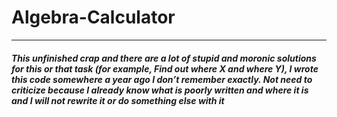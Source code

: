 # Algebra-Calculator

------------
##### This unfinished crap and there are a lot of stupid and moronic solutions for this or that task (for example, Find out where X and where Y), I wrote this code somewhere a year ago I don’t remember exactly. Not need to criticize because I already know what is poorly written and where it is and I will not rewrite it or do something else with it
